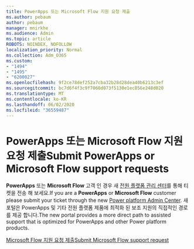 ```yaml
---
title: PowerApps 또는 Microsoft Flow 지원 요청 제출
ms.author: pebaum
author: pebaum
manager: mnirkhe
ms.audience: Admin
ms.topic: article
ROBOTS: NOINDEX, NOFOLLOW
localization_priority: Normal
ms.collection: Adm_O365
ms.custom:
- "1494"
- "1495"
- "6200027"
ms.openlocfilehash: 9f2ce78def252a7cba32b28d28dea40b6213c3ef
ms.sourcegitcommit: bc7d6f4f3c9f7060d073f5130e1ec856e248d020
ms.translationtype: MT
ms.contentlocale: ko-KR
ms.lasthandoff: 06/02/2020
ms.locfileid: "36559487"
---
```

# <a name="submit-powerapps-or-microsoft-flow-support-requests"></a><span data-ttu-id="bcdbd-102">PowerApps 또는 Microsoft Flow 지원 요청 제출</span><span class="sxs-lookup"><span data-stu-id="bcdbd-102">Submit PowerApps or Microsoft Flow support requests</span></span>

<span data-ttu-id="bcdbd-103">**PowerApps** 또는 **Microsoft Flow** 고객 인 경우 새 [전원 플랫폼 관리 센터](https://admin.powerplatform.microsoft.com/support?newTicket&product=15819)를 통해 티켓을 전송 해 보세요.</span><span class="sxs-lookup"><span data-stu-id="bcdbd-103">If you are a **PowerApps** or **Microsoft Flow** customer please submit your ticket through the new [Power platform Admin Center](https://admin.powerplatform.microsoft.com/support?newTicket&product=15819).</span></span> <span data-ttu-id="bcdbd-104">새 포털은 PowerApps 및 기타 전원 플랫폼 제품에 최적화 된 보조 지원의 직접적인 경로를 제공 합니다.</span><span class="sxs-lookup"><span data-stu-id="bcdbd-104">The new portal provides a more direct path to assisted support that is optimized for PowerApps and other Power platform products.</span></span>

[<span data-ttu-id="bcdbd-105">Microsoft Flow 지원 요청 제출</span><span class="sxs-lookup"><span data-stu-id="bcdbd-105">Submit Microsoft Flow support request</span></span>](https://admin.powerplatform.microsoft.com/support?newTicket&product=Flow)